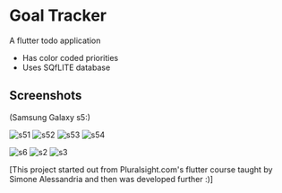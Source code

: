 # Goal Tracker

A flutter todo application

- Has color coded priorities
- Uses SQfLITE database

## Screenshots
(Samsung Galaxy s5:)

   ![s51](https://user-images.githubusercontent.com/20375221/53740512-38eb7300-3e49-11e9-937c-7eabde0c78ec.jpeg)   ![s52](https://user-images.githubusercontent.com/20375221/53740527-41dc4480-3e49-11e9-9404-ac00717e95fc.jpeg)    ![s53](https://user-images.githubusercontent.com/20375221/53740534-44d73500-3e49-11e9-92ca-60129ad9a9d4.jpeg)    ![s54](https://user-images.githubusercontent.com/20375221/53740540-47d22580-3e49-11e9-8fb2-11c11da9295e.jpeg)

![s6](https://user-images.githubusercontent.com/20375221/53680240-6c819e00-3c8d-11e9-827e-9916b9fced85.png)
   ![s2](https://user-images.githubusercontent.com/20375221/53680117-478c2b80-3c8b-11e9-8e40-0ac74199525b.png)   ![s3](https://user-images.githubusercontent.com/20375221/53680118-4a871c00-3c8b-11e9-9f31-16df3ac45272.png)
   
 
 
[This project started out from Pluralsight.com's flutter course taught by Simone Alessandria and then was developed further :)]




